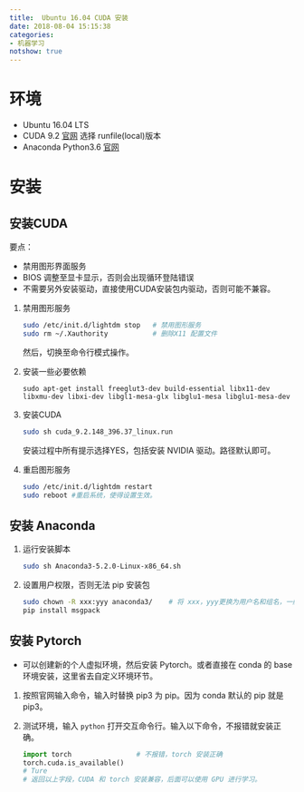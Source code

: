 ```yaml
---
title:  Ubuntu 16.04 CUDA 安装
date: 2018-08-04 15:15:38
categories:
- 机器学习
notshow: true
---
```


# 环境
* Ubuntu 16.04 LTS
* CUDA 9.2 [官网](https://developer.nvidia.com/cuda-toolkit) 选择 runfile(local)版本
* Anaconda Python3.6 [官网](https://www.anaconda.com/download/)

<!-- more -->

# 安装

## 安装CUDA

要点：
* 禁用图形界面服务
* BIOS 调整至显卡显示，否则会出现循环登陆错误
* 不需要另外安装驱动，直接使用CUDA安装包内驱动，否则可能不兼容。

1. 禁用图形服务

    ```bash
    sudo /etc/init.d/lightdm stop   # 禁用图形服务
    sudo rm ~/.Xauthority           # 删除X11 配置文件
    ```

    然后，切换至命令行模式操作。


2. 安装一些必要依赖

    ```
    sudo apt-get install freeglut3-dev build-essential libx11-dev libxmu-dev libxi-dev libgl1-mesa-glx libglu1-mesa libglu1-mesa-dev
    ```

3. 安装CUDA

    ```bash
    sudo sh cuda_9.2.148_396.37_linux.run
    ```

    安装过程中所有提示选择YES，包括安装 NVIDIA 驱动。路径默认即可。

4. 重启图形服务

    ```bash
    sudo /etc/init.d/lightdm restart
    sudo reboot #重启系统，使得设置生效。
    ```

## 安装 Anaconda

1. 运行安装脚本

    ```bash
    sudo sh Anaconda3-5.2.0-Linux-x86_64.sh
    ```

2. 设置用户权限，否则无法 pip 安装包

    ```bash
    sudo chown -R xxx:yyy anaconda3/    # 将 xxx，yyy更换为用户名和组名，一般情况xxx和yyy相同。
    pip install msgpack
    ```

## 安装 Pytorch

* 可以创建新的个人虚拟环境，然后安装 Pytorch。或者直接在 conda 的 base 环境安装，这里省去自定义环境环节。

1. 按照官网输入命令，输入时替换 pip3 为 pip。因为 conda 默认的 pip 就是 pip3。
2. 测试环境，输入 `python` 打开交互命令行。输入以下命令，不报错就安装正确。

    ```python
    import torch                # 不报错，torch 安装正确
    torch.cuda.is_available()   
    # Ture
    # 返回以上字段，CUDA 和 torch 安装兼容，后面可以使用 GPU 进行学习。
    ```